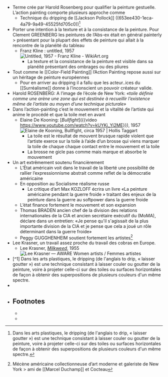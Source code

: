 - Terme crée par Harold Rosenberg pour qualifier la peinture gestuelle. L’action painting comporte plusieurs approche comme
	- Technique du dripping de [[Jackson Pollock]] ((653ee430-1eca-4a79-9a49-45525fd705c0))[^2]
- Porter une intention à la texture et à la consistance de la peinture. Pour Clement GREENBERG les peintures de l’Abs-ex était en général painterly > présentant pour la plupart des effets de peinture qui allait à la rencontre de la planéité du tableau
	- Franz Kline : untitled, 1957 ![Untitled, 1957 - Franz Kline - WikiArt.org](https://uploads7.wikiart.org/images/franz-kline/untitled-1957-1.jpg!Large.jpg)
		- La texture et la consistance de la peinture est visible dans sa planéité présentant des ombrages ou des pliures
- Tout comme le [[Color-Field Painting]] l’Action Painting repose aussi sur un héritage de peinture européennes
	- Pour en arriver au dripping il a fallu que les acteur..ices du [[Surréalisme]] donne à l’inconscient un pouvoir créateur valide.
- Harold ROSENBERG:  A l’image de l’école de New York: 
                    *«toile définie comme une arène une zone qui est destinée à recueillir l’existence même de l’artiste au moyen d’une technique picturale»*
- Dans l’action-painting c’est le mouvement et la vitalité de l’artiste qui anime le procédé et que la toile met en avant
	- Elaine De Kooning: [*Bullfight*]({{video https://www.youtube.com/watch?v=kUYKj_Yi2ME}}), 1957 ![Elaine de Kooning, Bullfight, circa 1957 | Hollis Taggart](https://artlogic-res.cloudinary.com/w_1680,h_1680,c_limit,f_auto,fl_lossy,q_auto/artlogicstorage/htg1979/images/view/69ee9d2bf3d7866424e967d0b1009257j/hollistaggart-elaine-de-kooning-bullfight-circa-1957.jpg)
		- La toile est le résultat de mouvent brusque rapide violent que l’artiste exerce sur la toile à l’aide d’un brosse qui viens marquer la toile de chaque chaque contact entre le mouvement et la toile
		- La brosse ne gicle pas comme mais marque et absorbe le mouvement
- Un art extrêmement soutenu financièrement
	- L’État américain voit dans le travail de la liberté une possibilité de rallier l’expressionnisme abstrait comme reflet de la démocratie américaine
	- En opposition au Socialisme réalisme russe
		- Le critique d’art Max KOZLOFF écrira un livre «La peinture américaine pendant la guerre froide » traitant des enjeux de la peinture dans la guerre au softpower dans la guerre froide
	- L’état finance fortement le mouvement et son expansion
	- Thomas BRADEN ancien chef de la division des relations internationales de la CIA et ancien secrétaire exécutif du (MoMA), déclare dans un entretien: «Je pense qu'il s'agissait de la plus importante division de la CIA et je pense que cela a joué un rôle déterminant dans la guerre froide»
	- Peggy GUGGHENHEIM soutient fortement les artistes[^3]
- Lee Krasner, un travail assez proche du travail des cobras en Europe.
	- Lee Krasner, [*Milkweed*](https://www.artsy.net/artwork/lee-krasner-milkweed), 1955 ![Lee Krasner — AWARE Women artists / Femmes artistes](https://awarewomenartists.com/wp-content/uploads/2018/04/lee-krasner_milkweed_1955_aware_women-artists_artistes-femmes-1049x1500.jpg)
- [^1] Dans les arts plastiques, le dripping (de l'anglais to drip, « laisser goutter ») est une technique consistant à laisser couler ou goutter de la peinture, voire à projeter celle-ci sur des toiles ou surfaces horizontales de façon à obtenir des superpositions de plusieurs couleurs d'un même spectre.
-
- ## Footnotes
	- [^2]: Dans les arts plastiques, le dripping (de l'anglais to drip, «
	  laisser goutter ») est une technique consistant à laisser couler ou
	  goutter de la peinture, voire à projeter celle-ci sur des toiles ou
	  surfaces horizontales de façon à obtenir des superpositions de
	  plusieurs couleurs d'un même spectre.
	- [^3]:Mécène américaine collectionneuse d’art moderne et galeriste de
	  New York > ami de [[Marcel Duchamp]] et Cocteau